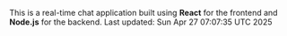This is a real-time chat application built using **React** for the frontend and **Node.js** for the backend.
Last updated: Sun Apr 27 07:07:35 UTC 2025
